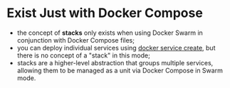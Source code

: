 # Exist Just with Docker Compose

- the concept of **stacks** only exists when using Docker Swarm in conjunction with Docker Compose files;
- you can deploy individual services using [docker service create](../../common-command/service/create/create.md), but there is no concept of a "stack" in this mode;
- stacks are a higher-level abstraction that groups multiple services, allowing them to be managed as a unit via Docker Compose in Swarm mode.

